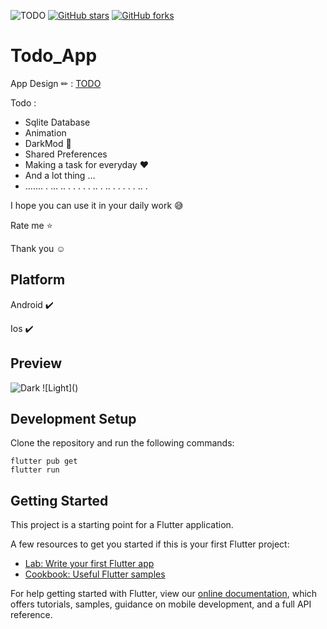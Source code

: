 ![TODO](https://is2-ssl.mzstatic.com/image/thumb/Purple115/v4/27/c6/9f/27c69ffe-aedf-dc60-f696-b1228c372f60/TodoAppIcon-0-1x_U007emarketing-7-0-85-220.png/1200x630wa.png)
[![GitHub stars](https://img.shields.io/github/stars/iampawan/FlutterExampleApps.svg?style=social&label=Star)](https://github.com/amirziyacode)
[![GitHub forks](https://img.shields.io/github/forks/iampawan/FlutterExampleApps.svg?style=social&label=Fork)](https://github.com/amirziyacode?tab=repositories)

# Todo_App

App Design ✏ :  [TODO](https://dribbble.com/shots/14100356-ToDo-App-UI) 

Todo : 
 - Sqlite Database
 - Animation
 - DarkMod 🌙
 - Shared Preferences
 - Making a task for everyday ♥
 - And a lot thing ...
 - ....... . ... .. . . . . . .. . .. . . . . . .. . 

I hope you can use it in your daily work 😅

 Rate me ⭐

Thank you ☺

## Platform

Android ✔️

Ios ✔️

## Preview
![Dark](https://s6.uupload.ir/files/dark_rtel.gif) ![Light](<a href="https://uupload.ir/view/white_bek4.gif" target="_blank"><img src="https://s6.uupload.ir/files/white_bek4_thumb.gif" border="0" alt="" /></a>)



## Development Setup
Clone the repository and run the following commands:
```
flutter pub get
flutter run
```

## Getting Started

This project is a starting point for a Flutter application.

A few resources to get you started if this is your first Flutter project:

- [Lab: Write your first Flutter app](https://flutter.dev/docs/get-started/codelab)
- [Cookbook: Useful Flutter samples](https://flutter.dev/docs/cookbook)

For help getting started with Flutter, view our
[online documentation](https://flutter.dev/docs), which offers tutorials,
samples, guidance on mobile development, and a full API reference.
